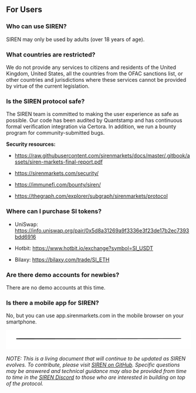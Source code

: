 ## For Users

### Who can use SIREN?

SIREN may only be used by adults (over 18 years of age).

### What countries are restricted?

We do not provide any services to citizens and residents of the United Kingdom, United States, all the countries from the OFAC sanctions list, or other countries and jurisdictions where these services cannot be provided by virtue of the current legislation.

### Is the SIREN protocol safe?

The SIREN team is committed to making the user experience as safe as possible. Our code has been audited by Quantstamp and has continuous formal verification integration via Certora. In addition, we run a bounty program for community-submitted bugs.

**Security resources:**

- https://raw.githubusercontent.com/sirenmarkets/docs/master/.gitbook/assets/siren-markets-final-report.pdf

- https://sirenmarkets.com/security/

- https://immunefi.com/bounty/siren/

- https://thegraph.com/explorer/subgraph/sirenmarkets/protocol

### Where can I purchase SI tokens?

- UniSwap: https://info.uniswap.org/pair/0x5d8a31269a9f3336e3f23de17b2ec7393bdd6916

- Hotbit: https://www.hotbit.io/exchange?symbol=SI_USDT

- Bilaxy: https://bilaxy.com/trade/SI_ETH

### Are there demo accounts for newbies?

There are no demo accounts at this time.

### Is there a mobile app for SIREN?

No, but you can use app.sirenmarkets.com in the mobile browser on your smartphone.

![](../.gitbook/assets/image.png)

_NOTE: This is a living document that will continue to be updated as SIREN evolves. To contribute, please visit_ [_SIREN on GitHub_](https://github.com/sirenmarkets/core)_. Specific questions may be answered and technical guidance may also be provided from time to time in the_ [_SIREN Discord_](https://discord.gg/JMcDB52Y) _to those who are interested in building on top of the protocol._
